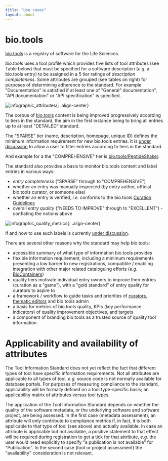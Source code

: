 ```yaml
---
title: "Use cases"
layout: about
---
```


# bio.tools
[bio.tools](https://bio.tools) is a registry of software for the Life Sciences. 

*bio.tools* uses a tool profile which  provides five lists of tool attributes (see Table below) that must be specified for a software description (*e.g.* a bio.tools entry) to be assigned in a 5 tier ratings of *description completeness*.  Some attributes are grouped (see tables on right) for purposes of determining adherence to the standard. For example "Documentation" is satisfied if at least one of "General" documentation", "API documentation" or "API specification" is specified.


![infographic_attributes]({{site.url}}/assets/images/infographic_attributes.png){: .align-center}


The corpus of [bio.tools](https://bio.tools) content is being improved progressively according to tiers in the standard, the aim in the first instance being to bring all entries up to at least "DETAILED" standard.

The "SPARSE" tier (name, description, homepage, unique ID) defines the minimum information requirement for new bio.tools entries.  It is [under discussion](https://github.com/bio-tools/biotoolsRegistry/issues/338) to allow a user to filter entries according to tiers in the standard.

And example for a the "COMPREHENSIVE" tier is [bio.tools/PeptideShaker](https://bio.tools/peptideshaker).

The standard also provides a basis to monitor bio.tools content and label entries in various ways:

* *entry completeness* ("SPARSE" through to "COMPREHENSIVE")
* whether an entry was manually inspected (by entry author, official bio.tools curator, or someone else)
* whether an entry is verified, *i.e.* conforms to the bio.tools [Curation Guidelines](http://biotools.readthedocs.io/en/latest/curators_guide.html)
* overall *entry quality* ("NEEDS TO IMPROVE" through to "EXCELLENT") - conflating the notions above

![infographic_quality_metrics]({{site.url}}/assets/images/infographic_quality_metrics.png){: .align-center}

If and how to use such labels is currently [under discussion](https://github.com/bio-tools/Tool-Information-Standard/issues/1).

There are several other reasons why the standard may help bio.tools:

* accessible summary of what type of information bio.tools provides
* flexible information requirement, including a minimum requirements presenting a low barrier to new registrations, compatible / enabling integration with other major related cataloguing efforts (*e.g.* [BioContainers](http://biocontainers.pro))
* quality tiers motivate individual entry owners to improve their entries (curation as a "game"), with a "gold standard" of entry quality for curators to aspire to  
* a framework / workflow to guide tasks and priorities of [curators](http://biotools.readthedocs.io/en/latest/curators_guide.html), [thematic editors](http://biotools.readthedocs.io/en/latest/editors_guide.html) and bio.tools admin
* a basis for metrics of bio.tools quality, KPIs (key performance indicators) of quality improvement objectives, and targets
* a component of branding bio.tools as a trusted source of quality tool information

# Applicability and availability of attributes
The Tool Information Standard does not yet reflect the fact that different types of tool have specific information requirements.  Not all attributes are applicable to all types of tool, *e.g.* source code is not normally available for database portals.  For purposes of measuring compliance to the standard, applicability will be formally defined on a tool type-specific basis; an applicability matrix of attributes versus tool types.

The application of the Tool Information Standard depends on whether the quality of the software metadata, or the underlying software and software project, are being assessed.  In the first case (metadata assessment), an attribute will only contribute to compliance metrics if, in fact, it is both applicable to that type of tool (see above) and actually available.  In case an attribute is applicable but not available, a positive statement to that effect will be required during registration to get a tick for that attribute, *e.g.* the user would need explicitly to specify "a publication is not available" for "Publication".  In the second case (tool or project assessment) the "availability" consideration is not relevant.


